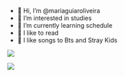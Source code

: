 - 👋 Hi, I’m @mariaguiaroliveira
- 👀 I’m interested in studies
- 🌱 I’m currently learning schedule
- 💞️ I like to read
- 💜 I like songs to Bts and Stray Kids

![](https://media.tenor.com/YTDyK4CsJ6MAAAAe/stray-kids.png)


![](https://img.wattpad.com/32dca3023c7adfc0cc2da3e996235dc1bceb2ffd/68747470733a2f2f73332e616d617a6f6e6177732e636f6d2f776174747061642d6d656469612d736572766963652f53746f7279496d6167652f4c43336e464273416a4c646636413d3d2d3530343431303933372e313466653363663730353463623566343633333634323530303230312e676966)
